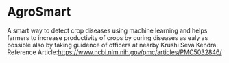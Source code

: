 # AgroSmart
A smart way to detect crop diseases using machine learning and helps farmers to increase productivity of crops by curing diseases as ealy as possible also by taking guidence of officers at nearby Krushi Seva Kendra.
Reference Article:https://www.ncbi.nlm.nih.gov/pmc/articles/PMC5032846/
